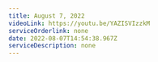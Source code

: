 ```yaml
---
title: August 7, 2022
videoLink: https://youtu.be/YAZISVIzzkM
serviceOrderlink: none
date: 2022-08-07T14:54:38.967Z
serviceDescription: none
---
```

